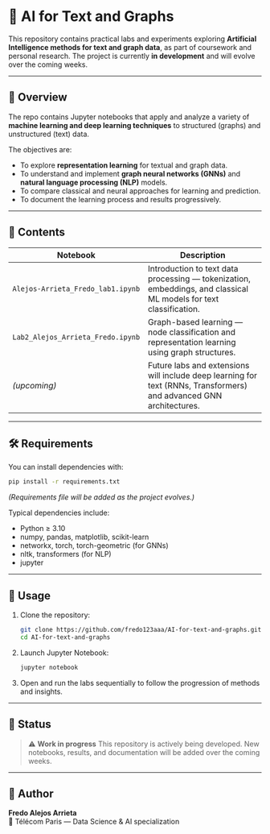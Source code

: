# 🧠 AI for Text and Graphs

This repository contains practical labs and experiments exploring **Artificial Intelligence methods for text and graph data**, as part of coursework and personal research. The project is currently **in development** and will evolve over the coming weeks.

---

## 📘 Overview

The repo contains Jupyter notebooks that apply and analyze a variety of **machine learning and deep learning techniques** to structured (graphs) and unstructured (text) data.

The objectives are:
- To explore **representation learning** for textual and graph data.
- To understand and implement **graph neural networks (GNNs)** and **natural language processing (NLP)** models.
- To compare classical and neural approaches for learning and prediction.
- To document the learning process and results progressively.

---

## 🧩 Contents

| Notebook | Description |
|-----------|--------------|
| `Alejos-Arrieta_Fredo_lab1.ipynb` | Introduction to text data processing — tokenization, embeddings, and classical ML models for text classification. |
| `Lab2_Alejos_Arrieta_Fredo.ipynb` | Graph-based learning — node classification and representation learning using graph structures. |
| *(upcoming)* | Future labs and extensions will include deep learning for text (RNNs, Transformers) and advanced GNN architectures. |

---

## 🛠️ Requirements

You can install dependencies with:
```bash
pip install -r requirements.txt
```
*(Requirements file will be added as the project evolves.)*

Typical dependencies include:
- Python ≥ 3.10
- numpy, pandas, matplotlib, scikit-learn
- networkx, torch, torch-geometric (for GNNs)
- nltk, transformers (for NLP)
- jupyter

---

## 🚀 Usage

1. Clone the repository:
   ```bash
   git clone https://github.com/fredo123aaa/AI-for-text-and-graphs.git
   cd AI-for-text-and-graphs
   ```

2. Launch Jupyter Notebook:
   ```bash
   jupyter notebook
   ```

3. Open and run the labs sequentially to follow the progression of methods and insights.

---

## 📅 Status

> ⚠️ **Work in progress**
> This repository is actively being developed. New notebooks, results, and documentation will be added over the coming weeks.

---

## 👤 Author

**Fredo Alejos Arrieta**  
📍 Télécom Paris — Data Science & AI specialization
